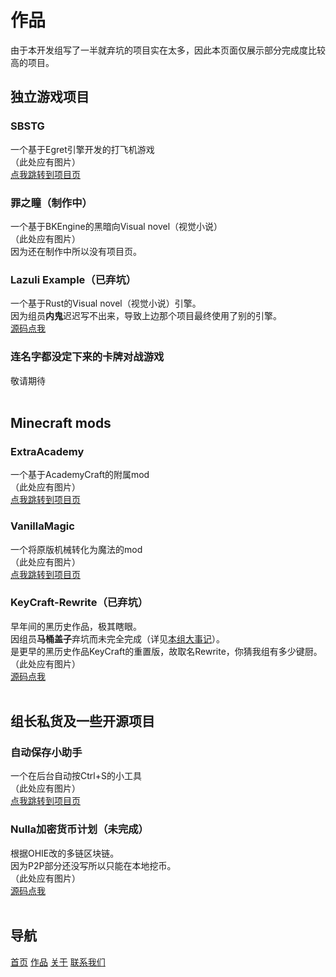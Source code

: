 # 作品
由于本开发组写了一半就弃坑的项目实在太多，因此本页面仅展示部分完成度比较高的项目。

## 独立游戏项目

### SBSTG
一个基于Egret引擎开发的打飞机游戏<br>
（此处应有图片）<br>
[点我跳转到项目页](/sbstg.md)<br>

### 罪之瞳（制作中）
一个基于BKEngine的黑暗向Visual novel（视觉小说）<br>
（此处应有图片）<br>
因为还在制作中所以没有项目页。<br>

### Lazuli Example（已弃坑）
一个基于Rust的Visual novel（视觉小说）引擎。<br>
因为组员**内鬼**迟迟写不出来，导致上边那个项目最终使用了别的引擎。<br>
[源码点我](https://github.com/NullaDev/lazuli-example)<br>

### 连名字都没定下来的卡牌对战游戏
敬请期待<br>
<br>

## Minecraft mods

### ExtraAcademy
一个基于AcademyCraft的附属mod<br>
（此处应有图片）<br>
[点我跳转到项目页](/exac.md)<br>

### VanillaMagic
一个将原版机械转化为魔法的mod<br>
（此处应有图片）<br>
[点我跳转到项目页](/vm.md)<br>

### KeyCraft-Rewrite（已弃坑）
早年间的黑历史作品，极其瞎眼。<br>
因组员**马桶盖子**弃坑而未完全完成（详见[本组大事记](../about/index.md)）。<br>
是更早的黑历史作品KeyCraft的重置版，故取名Rewrite，你猜我组有多少键厨。<br>
（此处应有图片）<br>
[源码点我](https://github.com/NullaDev/KeyCraft-Rewrite)<br>
<br>

## 组长私货及一些开源项目

### 自动保存小助手
一个在后台自动按Ctrl+S的小工具<br>
（此处应有图片）<br>
[点我跳转到项目页](/autosavebot.md)<br>

### Nulla加密货币计划（未完成）
根据OHIE改的多链区块链。<br>
因为P2P部分还没写所以只能在本地挖币。<br>
（此处应有图片）<br>
[源码点我](https://github.com/Kanbe-Kotori/MCB)<br>
<br>

## 导航
[首页](../index.md)	[作品](../products/index.md)	[关于](../about/index.md)	[联系我们](../about/contact.md)